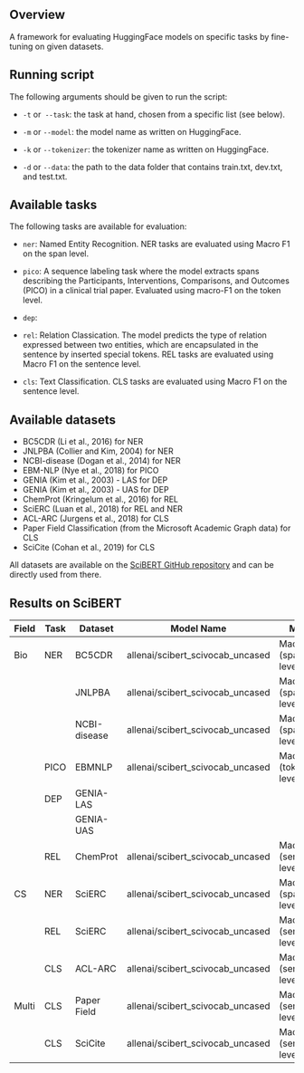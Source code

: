 ## Overview

A framework for evaluating HuggingFace models on specific tasks by fine-tuning on given datasets.

## Running script

The following arguments should be given to run the script:


* ```-t``` or``` --task```: the task at hand, chosen from a specific list (see below).
  
* ```-m``` or ```--model```: the model name as written on HuggingFace.

* ```-k``` or ```--tokenizer```: the tokenizer name as written on HuggingFace.

* ```-d``` or ```--data```: the path to the data folder that contains train.txt, dev.txt, and test.txt.


## Available tasks

The following tasks are available for evaluation:

* ```ner```: Named Entity Recognition. NER tasks are evaluated using Macro F1 on the span level.

* ```pico```:  A sequence labeling task where the model extracts spans describing the Participants, Interventions, Comparisons, and Outcomes (PICO) in a clinical trial paper.
Evaluated using macro-F1 on the token level.

* ```dep```:

* ```rel```: Relation Classication. The model predicts the type of relation expressed between two entities, which are encapsulated in the sentence by inserted special tokens. REL tasks are evaluated using Macro F1 on the sentence level.

* ```cls```: Text Classification. CLS tasks are evaluated using Macro F1 on the sentence level.

## Available datasets

* BC5CDR (Li et al., 2016) for NER
* JNLPBA (Collier and Kim, 2004) for NER
* NCBI-disease (Dogan et al., 2014) for NER
* EBM-NLP (Nye et al., 2018) for PICO
* GENIA (Kim et al., 2003) - LAS for DEP
* GENIA (Kim et al., 2003) - UAS for DEP
* ChemProt (Kringelum et al., 2016) for REL
* SciERC (Luan et al., 2018) for REL and NER
* ACL-ARC (Jurgens et al., 2018) for CLS
* Paper Field Classification (from the Microsoft Academic Graph data) for CLS
* SciCite (Cohan et al., 2019) for CLS

All datasets are available on the [SciBERT GitHub repository](https://github.com/allenai/scibert/tree/master/data) and can be directly used from there.

## Results on SciBERT

| Field | Task | Dataset      | Model Name                       | Metric                 | Result  |
|-------|------|--------------|----------------------------------|------------------------|---------|
| Bio   | NER  | BC5CDR       | allenai/scibert_scivocab_uncased | Macro F1 (span-level)  | 0.99473 |
|       |      | JNLPBA       | allenai/scibert_scivocab_uncased | Macro F1 (span-level)  | 0.97189 |
|       |      | NCBI-disease | allenai/scibert_scivocab_uncased | Macro F1 (span-level)  | 0.98231 |
|       | PICO | EBMNLP       | allenai/scibert_scivocab_uncased | Macro F1 (token-level) | 0.79258 |
|       | DEP  | GENIA-LAS    |                                  |                        |         |
|       |      | GENIA-UAS    |                                  |                        |         |
|       | REL  | ChemProt     | allenai/scibert_scivocab_uncased | Macro F1 (sentence-level)| 0.56720|
| CS    | NER  | SciERC       | allenai/scibert_scivocab_uncased | Macro F1 (span-level)  | 0.85411 |
|       | REL  | SciERC       | allenai/scibert_scivocab_uncased | Macro F1 (sentence-level)| 0.80679|
|       | CLS  | ACL-ARC      | allenai/scibert_scivocab_uncased | Macro F1 (sentence-level)| 0.71327|
| Multi | CLS  | Paper Field  | allenai/scibert_scivocab_uncased | Macro F1 (sentence-level)|        |
|       | CLS  | SciCite      | allenai/scibert_scivocab_uncased | Macro F1 (sentence-level)| 0.85118|
